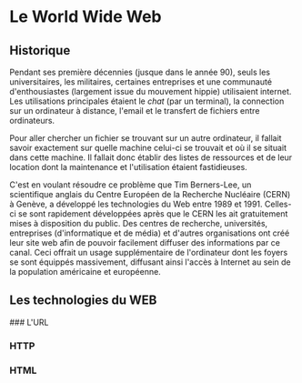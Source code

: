 # Le World Wide Web 
## Historique
Pendant ses première décennies (jusque dans le année 90), seuls les universitaires, les militaires, certaines entreprises
et une communauté d'enthousiastes (largement issue du mouvement hippie) utilisaient internet.
Les utilisations principales étaient le *chat* (par un terminal), la connection sur un ordinateur
à distance, l'email et le transfert de fichiers entre ordinateurs. 

Pour aller chercher un fichier se trouvant sur un autre ordinateur, il fallait savoir exactement
sur quelle machine celui-ci se trouvait et où il se situait dans cette machine. Il fallait donc
établir des listes de ressources et de leur location dont la maintenance et l'utilisation étaient fastidieuses.

C'est en voulant résoudre ce problème que Tim Berners-Lee, un scientifique anglais du Centre Européen de la Recherche Nucléaire (CERN)
à Genève, a développé les technologies du Web entre 1989 et 1991. Celles-ci se sont rapidement développées après que le CERN les ait
gratuitement mises à disposition du public. Des centres de recherche, universités, entreprises (d'informatique et de média) et d'autres
organisations ont créé leur site web afin de pouvoir facilement diffuser des informations par ce canal. Ceci offrait un usage supplémentaire
de l'ordinateur dont les foyers se sont équippés massivement, diffusant ainsi l'accès à Internet au sein de la population américaine et européenne. 

## Les technologies du WEB

### L'URL

### HTTP

### HTML



